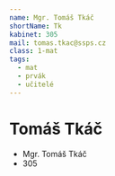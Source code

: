 ```yaml
---
name: Mgr. Tomáš Tkáč
shortName: Tk
kabinet: 305
mail: tomas.tkac@ssps.cz
class: 1-mat
tags:
  - mat
  - prvák
  - učitelé
---
```

# Tomáš Tkáč
- Mgr. Tomáš Tkáč
- 305